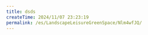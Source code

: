 ```yaml
---
title: dsds
createTime: 2024/11/07 23:23:19
permalink: /es/LandscapeLeisureGreenSpace/Nlm4wfJQ/
---
```

